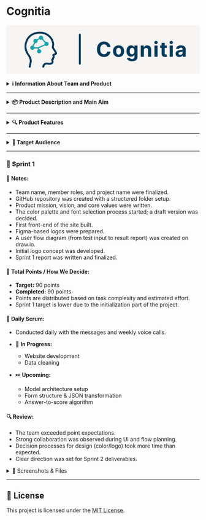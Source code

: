 # Cognitia
![Logo](images/logo.png)


<details>
  <summary><strong>ℹ️ Information About Team and Product</strong></summary>
  &nbsp;

&emsp;&emsp; *Cognitia* is an AI-powered decision support tool designed for mental health professionals. It helps clinicians interpret psychological test results efficiently and consistently. By transforming raw test scores into structured insights using machine learning, Cognitia supports early identification of mental health risks, provides AI-generated summaries, enhances diagnostic clarity and fasten the diagnose process. The platform prioritizes data privacy, and alignment with clinical workflows, making it a reliable companion in psychological evaluation.

  ### 👥 Team Members

  | Name              | Title           | Communication |
  |-------------------|------------------|---------|
  | Damla Demirok  | Scrum Master   |         |
  |  | Product Owner |         |
  | Hamza Tulmaç | Developer     |         |
  |  | Developer     |         |
 


</details>

---

<details>
  <summary><strong>📦 Product Description and Main Aim</strong></summary>
  &nbsp;
  
&emsp;&emsp;This project aims to develop a web-based mental health decision support system that integrates standardized psychological tests with machine learning models. Through a two-stage AI pipeline, the system will first analyze user-submitted test scores, then transform them to more academic baseline. After that it will generate evidence-based probability distribution on mental illness types to support clinicians in their decision-making process. The project follows an agile development methodology over three sprints, focusing on model training, interface design, and clearity. Ultimately, the goal is to deliver a functional prototype tailored for psychiatrists and psychologists, offering a lightweight yet scientifically grounded evaluation tool.


</details>

---

<details>
  <summary><strong>🔍 Product Features</strong></summary>

  - Standardized Test Input
Clinicians will recieve extracted results from an algorithm. 

- Machine Learning-Based Evaluation
Those test responses are processed by a trained ML model to classify mental health risk levels with consistency and accuracy.

- AI-Generated Interpretation
An LLM or rule-based system provides brief, understandable, and clinically relevant summaries of the test outcome.

- Risk Level Visualization
Results are displayed with visual indicators (e.g., low / moderate / high risk), enabling quick comprehension.

- Data Privacy & Security
The system ensures that all patient inputs remain anonymous and are processed in accordance with ethical standards.

- Web-Based Interface
Doctors can access the system via a clean, user-friendly interface—no installation required.

- Modular & Extendable
The product is built to support new tests, models, and languages, allowing for future clinical use cases.

</details>

---

<details>
  <summary><strong>🎯 Target Audience</strong></summary>
 &nbsp;
  
- Psychiatrists
- Clinical psychologists
- General practitioners
- Mental health professionals working in clinical settings


</details>

---

### 🚀 Sprint 1

#### 📝 Notes:
- Team name, member roles, and project name were finalized.  
- GitHub repository was created with a structured folder setup.  
- Product mission, vision, and core values were written.  
- The color palette and font selection process started; a draft version was decided.
- First front-end of the site built.
- Figma-based logos were prepared.  
- A user flow diagram (from test input to result report) was created on draw.io.  
- Initial logo concept was developed.      
- Sprint 1 report was written and finalized.  

#### 🎯 Total Points / How We Decide:
- **Target:** 90 points  
- **Completed:** 90 points  
- Points are distributed based on task complexity and estimated effort.  
- Sprint 1 target is lower due to the initialization part of the project.

#### 🔄 Daily Scrum:
- Conducted daily with the messages and weekly voice calls. 

 
- 🚧 **In Progress:**
  - Website development  
  - Data cleaning  
- ⏭️ **Upcoming:**
  - Model architecture setup  
  - Form structure & JSON transformation  
  - Answer-to-score algorithm

#### 🔍 Review:
- The team exceeded point expectations.  
- Strong collaboration was observed during UI and flow planning.  
- Decision processes for design (color/logo) took more time than expected.  
- Clear direction was set for Sprint 2 deliverables.

<details>
  <summary>📸 Screenshots & Files</summary>
  - Project Charter ![Project charter](images/sprint1/YZA - Bootcamp_Project Charter.pdf)
  - User Flow ![Flow](images/sprint1/cognitia_flow.drawio.pdf)
  - Project Plan![Project Plan](images/sprint1/sprint1_projectplan.png)
  

   
  

</details>
 

</details>

---

## 📎 License

This project is licensed under the [MIT License](LICENSE).

